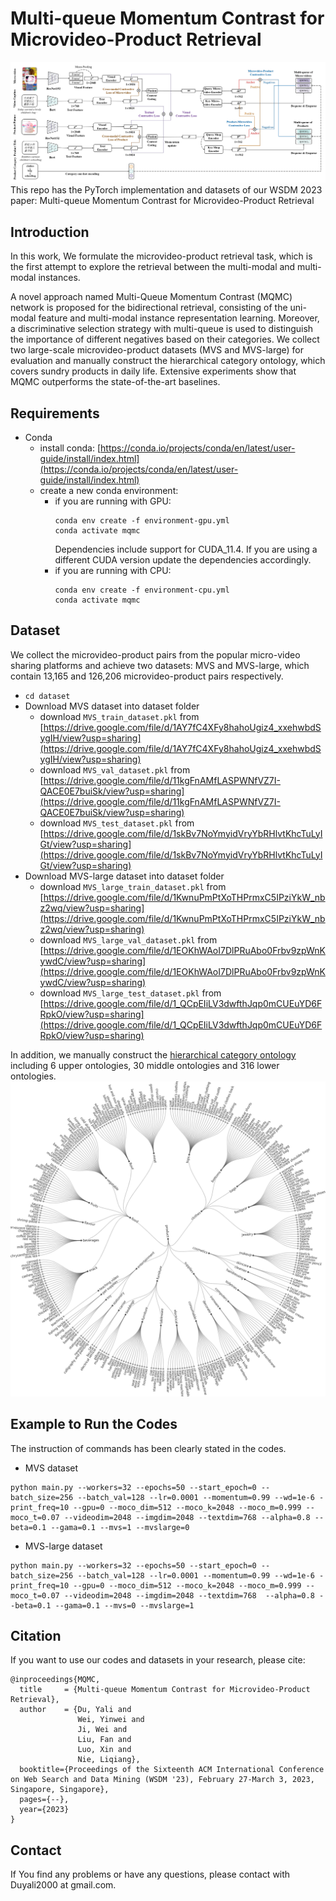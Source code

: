 # Multi-queue Momentum Contrast for Microvideo-Product Retrieval
![Hierarchical Category Ontology Tree](backbone.png)
This repo has the PyTorch implementation and datasets of our WSDM 2023 paper: Multi-queue Momentum Contrast for Microvideo-Product Retrieval

## Introduction
In this work, We formulate the microvideo-product retrieval task, which is the first attempt to explore the retrieval between the multi-modal and multi-modal instances.

A novel approach named Multi-Queue Momentum Contrast (MQMC) network is proposed for the bidirectional retrieval, consisting of the uni-modal feature and multi-modal instance representation learning. Moreover, a discriminative selection strategy with multi-queue is used to distinguish the importance of different negatives based on their categories. 
We collect two large-scale microvideo-product datasets (MVS and MVS-large) for evaluation and manually construct the hierarchical category ontology, which covers sundry products in daily life. Extensive experiments show that MQMC outperforms the state-of-the-art baselines.

## Requirements
* Conda
  * install conda: [https://conda.io/projects/conda/en/latest/user-guide/install/index.html](https://conda.io/projects/conda/en/latest/user-guide/install/index.html)
  * create a new conda environment:
      * if you are running with GPU: 
        ```
        conda env create -f environment-gpu.yml
        conda activate mqmc
        ```
        Dependencies include support for CUDA_11.4. If you are using a different CUDA version update the dependencies accordingly.
      * if you are running with CPU:   
        ```
        conda env create -f environment-cpu.yml
        conda activate mqmc
        ```

## Dataset
We collect the microvideo-product pairs from the popular micro-video sharing platforms and achieve two datasets: MVS and MVS-large,  which contain 13,165 and 126,206 microvideo-product pairs respectively.
* `cd dataset`
* Download MVS dataset into dataset folder
  * download `MVS_train_dataset.pkl` from [https://drive.google.com/file/d/1AY7fC4XFy8hahoUgiz4_xxehwbdSygIH/view?usp=sharing](https://drive.google.com/file/d/1AY7fC4XFy8hahoUgiz4_xxehwbdSygIH/view?usp=sharing)
  * download `MVS_val_dataset.pkl` from [https://drive.google.com/file/d/11kgFnAMfLASPWNfVZ7I-QACE0E7buiSk/view?usp=sharing](https://drive.google.com/file/d/11kgFnAMfLASPWNfVZ7I-QACE0E7buiSk/view?usp=sharing)
  * download `MVS_test_dataset.pkl` from [https://drive.google.com/file/d/1skBv7NoYmyidVryYbRHlvtKhcTuLyIGt/view?usp=sharing](https://drive.google.com/file/d/1skBv7NoYmyidVryYbRHlvtKhcTuLyIGt/view?usp=sharing)
* Download MVS-large dataset into dataset folder
  * download `MVS_large_train_dataset.pkl` from [https://drive.google.com/file/d/1KwnuPmPtXoTHPrmxC5IPziYkW_nbz2wq/view?usp=sharing](https://drive.google.com/file/d/1KwnuPmPtXoTHPrmxC5IPziYkW_nbz2wq/view?usp=sharing)
  * download `MVS_large_val_dataset.pkl` from [https://drive.google.com/file/d/1EOKhWAoI7DlPRuAbo0Frbv9zpWnKywdC/view?usp=sharing](https://drive.google.com/file/d/1EOKhWAoI7DlPRuAbo0Frbv9zpWnKywdC/view?usp=sharing)
  * download `MVS_large_test_dataset.pkl` from [https://drive.google.com/file/d/1_QCpEIiLV3dwfthJqp0mCUEuYD6FRpkO/view?usp=sharing](https://drive.google.com/file/d/1_QCpEIiLV3dwfthJqp0mCUEuYD6FRpkO/view?usp=sharing)


In addition, we manually construct the [hierarchical category ontology](flare-2.json) including 6 upper ontologies, 30 middle ontologies and 316 lower ontologies.
![Hierarchical Category Ontology Tree](chart.png)



## Example to Run the Codes 
The instruction of commands has been clearly stated in the codes.

* MVS dataset
```
python main.py --workers=32 --epochs=50 --start_epoch=0 --batch_size=256 --batch_val=128 --lr=0.0001 --momentum=0.99 --wd=1e-6 -print_freq=10 --gpu=0 --moco_dim=512 --moco_k=2048 --moco_m=0.999 --moco_t=0.07 --videodim=2048 --imgdim=2048 --textdim=768 --alpha=0.8 --beta=0.1 --gama=0.1 --mvs=1 --mvslarge=0
```
* MVS-large dataset
```
python main.py --workers=32 --epochs=50 --start_epoch=0 --batch_size=256 --batch_val=128 --lr=0.0001 --momentum=0.99 --wd=1e-6 -print_freq=10 --gpu=0 --moco_dim=512 --moco_k=2048 --moco_m=0.999 --moco_t=0.07 --videodim=2048 --imgdim=2048 --textdim=768  --alpha=0.8 --beta=0.1 --gama=0.1 --mvs=0 --mvslarge=1
```


## Citation
If you want to use our codes and datasets in your research, please cite:

``` 
@inproceedings{MQMC,
  title     = {Multi-queue Momentum Contrast for Microvideo-Product Retrieval},
  author    = {Du, Yali and 
               Wei, Yinwei and 
               Ji, Wei and
               Liu, Fan and 
               Luo, Xin and 
               Nie, Liqiang},
  booktitle={Proceedings of the Sixteenth ACM International Conference on Web Search and Data Mining (WSDM '23), February 27-March 3, 2023, Singapore, Singapore},
  pages={--},
  year={2023}
}
``` 

## Contact
If You find any problems or have any questions, please contact with Duyali2000 at gmail.com.



